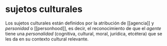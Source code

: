 # sujetos culturales
Los sujetos culturales están definidos por la atribución de [[agencia]] y *personidad* o [[personhood]], es decir, el reconocimiento de que el *agente* tiene una *personalidad* (cognitiva, cultural, moral, jurídica, etcétera) que se les da en su contexto cultural relevante.
